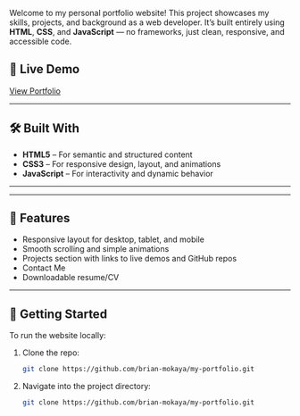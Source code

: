 Welcome to my personal portfolio website! This project showcases my skills, projects, and background as a web developer. It’s built entirely using **HTML**, **CSS**, and **JavaScript** — no frameworks, just clean, responsive, and accessible code.

## 🔗 Live Demo

[View Portfolio](https://mokaya.vercel.app/)

---

## 🛠️ Built With

- **HTML5** – For semantic and structured content
- **CSS3** – For responsive design, layout, and animations
- **JavaScript** – For interactivity and dynamic behavior

---


---

## 🎨 Features

- Responsive layout for desktop, tablet, and mobile
- Smooth scrolling and simple animations
- Projects section with links to live demos and GitHub repos
- Contact Me
- Downloadable resume/CV

---

## 🚀 Getting Started

To run the website locally:

1. Clone the repo:
   ```bash
   git clone https://github.com/brian-mokaya/my-portfolio.git

2. Navigate into the project directory:
      ```bash
   git clone https://github.com/brian-mokaya/my-portfolio.git
